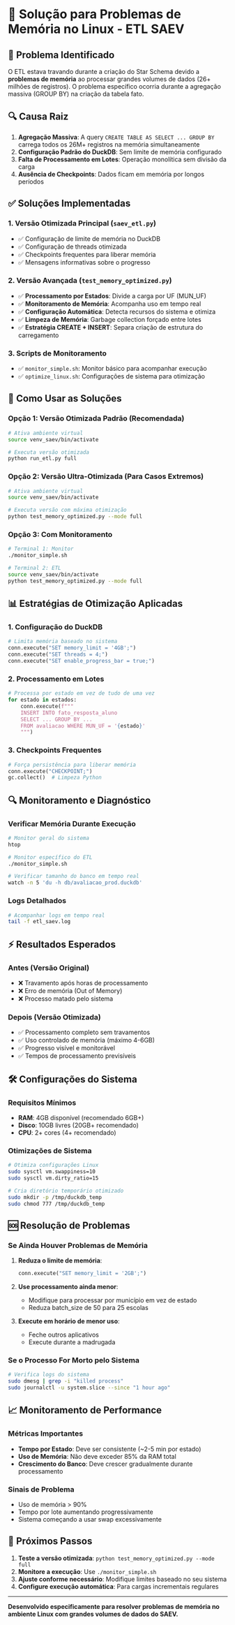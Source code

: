 # 🔧 Solução para Problemas de Memória no Linux - ETL SAEV

## 🎯 Problema Identificado

O ETL estava travando durante a criação do Star Schema devido a **problemas de memória** ao processar grandes volumes de dados (26+ milhões de registros). O problema específico ocorria durante a agregação massiva (GROUP BY) na criação da tabela fato.

## 🔍 Causa Raiz

1. **Agregação Massiva**: A query `CREATE TABLE AS SELECT ... GROUP BY` carrega todos os 26M+ registros na memória simultaneamente
2. **Configuração Padrão do DuckDB**: Sem limite de memória configurado
3. **Falta de Processamento em Lotes**: Operação monolítica sem divisão da carga
4. **Ausência de Checkpoints**: Dados ficam em memória por longos períodos

## ✅ Soluções Implementadas

### 1. **Versão Otimizada Principal (`saev_etl.py`)**
- ✅ Configuração de limite de memória no DuckDB
- ✅ Configuração de threads otimizada
- ✅ Checkpoints frequentes para liberar memória
- ✅ Mensagens informativas sobre o progresso

### 2. **Versão Avançada (`test_memory_optimized.py`)**
- ✅ **Processamento por Estados**: Divide a carga por UF (MUN_UF)
- ✅ **Monitoramento de Memória**: Acompanha uso em tempo real
- ✅ **Configuração Automática**: Detecta recursos do sistema e otimiza
- ✅ **Limpeza de Memória**: Garbage collection forçado entre lotes
- ✅ **Estratégia CREATE + INSERT**: Separa criação de estrutura do carregamento

### 3. **Scripts de Monitoramento**
- ✅ `monitor_simple.sh`: Monitor básico para acompanhar execução
- ✅ `optimize_linux.sh`: Configurações de sistema para otimização

## 🚀 Como Usar as Soluções

### Opção 1: Versão Otimizada Padrão (Recomendada)
```bash
# Ativa ambiente virtual
source venv_saev/bin/activate

# Executa versão otimizada
python run_etl.py full
```

### Opção 2: Versão Ultra-Otimizada (Para Casos Extremos)
```bash
# Ativa ambiente virtual
source venv_saev/bin/activate

# Executa versão com máxima otimização
python test_memory_optimized.py --mode full
```

### Opção 3: Com Monitoramento
```bash
# Terminal 1: Monitor
./monitor_simple.sh

# Terminal 2: ETL
source venv_saev/bin/activate
python test_memory_optimized.py --mode full
```

## 📊 Estratégias de Otimização Aplicadas

### 1. **Configuração do DuckDB**
```python
# Limita memória baseado no sistema
conn.execute("SET memory_limit = '4GB';")
conn.execute("SET threads = 4;")
conn.execute("SET enable_progress_bar = true;")
```

### 2. **Processamento em Lotes**
```python
# Processa por estado em vez de tudo de uma vez
for estado in estados:
    conn.execute(f"""
    INSERT INTO fato_resposta_aluno
    SELECT ... GROUP BY ...
    FROM avaliacao WHERE MUN_UF = '{estado}'
    """)
```

### 3. **Checkpoints Frequentes**
```python
# Força persistência para liberar memória
conn.execute("CHECKPOINT;")
gc.collect()  # Limpeza Python
```

## 🔍 Monitoramento e Diagnóstico

### Verificar Memória Durante Execução
```bash
# Monitor geral do sistema
htop

# Monitor específico do ETL
./monitor_simple.sh

# Verificar tamanho do banco em tempo real
watch -n 5 'du -h db/avaliacao_prod.duckdb'
```

### Logs Detalhados
```bash
# Acompanhar logs em tempo real
tail -f etl_saev.log
```

## ⚡ Resultados Esperados

### Antes (Versão Original)
- ❌ Travamento após horas de processamento
- ❌ Erro de memória (Out of Memory)
- ❌ Processo matado pelo sistema

### Depois (Versão Otimizada)
- ✅ Processamento completo sem travamentos
- ✅ Uso controlado de memória (máximo 4-6GB)
- ✅ Progresso visível e monitorável
- ✅ Tempos de processamento previsíveis

## 🛠️ Configurações do Sistema

### Requisitos Mínimos
- **RAM**: 4GB disponível (recomendado 6GB+)
- **Disco**: 10GB livres (20GB+ recomendado)
- **CPU**: 2+ cores (4+ recomendado)

### Otimizações de Sistema
```bash
# Otimiza configurações Linux
sudo sysctl vm.swappiness=10
sudo sysctl vm.dirty_ratio=15

# Cria diretório temporário otimizado
sudo mkdir -p /tmp/duckdb_temp
sudo chmod 777 /tmp/duckdb_temp
```

## 🆘 Resolução de Problemas

### Se Ainda Houver Problemas de Memória
1. **Reduza o limite de memória**:
   ```python
   conn.execute("SET memory_limit = '2GB';")
   ```

2. **Use processamento ainda menor**:
   - Modifique para processar por município em vez de estado
   - Reduza batch_size de 50 para 25 escolas

3. **Execute em horário de menor uso**:
   - Feche outros aplicativos
   - Execute durante a madrugada

### Se o Processo For Morto pelo Sistema
```bash
# Verifica logs do sistema
sudo dmesg | grep -i "killed process"
sudo journalctl -u system.slice --since "1 hour ago"
```

## 📈 Monitoramento de Performance

### Métricas Importantes
- **Tempo por Estado**: Deve ser consistente (~2-5 min por estado)
- **Uso de Memória**: Não deve exceder 85% da RAM total
- **Crescimento do Banco**: Deve crescer gradualmente durante processamento

### Sinais de Problema
- Uso de memória > 90%
- Tempo por lote aumentando progressivamente
- Sistema começando a usar swap excessivamente

## 🎯 Próximos Passos

1. **Teste a versão otimizada**: `python test_memory_optimized.py --mode full`
2. **Monitore a execução**: Use `./monitor_simple.sh`
3. **Ajuste conforme necessário**: Modifique limites baseado no seu sistema
4. **Configure execução automática**: Para cargas incrementais regulares

---

**Desenvolvido especificamente para resolver problemas de memória no ambiente Linux com grandes volumes de dados do SAEV.**
